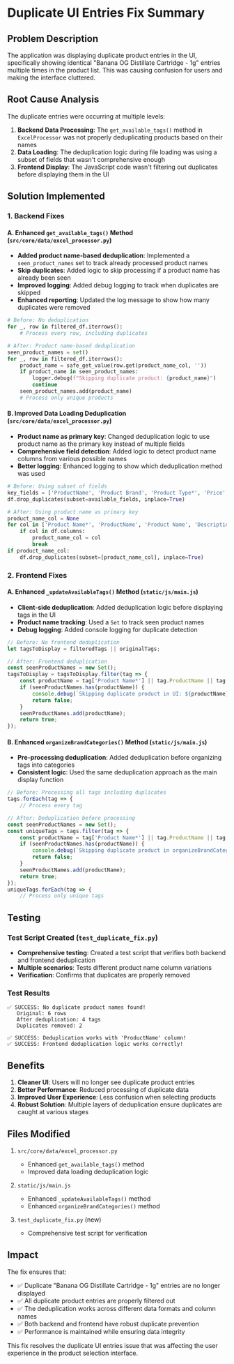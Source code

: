 # Duplicate UI Entries Fix Summary

## Problem Description
The application was displaying duplicate product entries in the UI, specifically showing identical "Banana OG Distillate Cartridge - 1g" entries multiple times in the product list. This was causing confusion for users and making the interface cluttered.

## Root Cause Analysis
The duplicate entries were occurring at multiple levels:

1. **Backend Data Processing**: The `get_available_tags()` method in `ExcelProcessor` was not properly deduplicating products based on their names
2. **Data Loading**: The deduplication logic during file loading was using a subset of fields that wasn't comprehensive enough
3. **Frontend Display**: The JavaScript code wasn't filtering out duplicates before displaying them in the UI

## Solution Implemented

### 1. Backend Fixes

#### A. Enhanced `get_available_tags()` Method (`src/core/data/excel_processor.py`)
- **Added product name-based deduplication**: Implemented a `seen_product_names` set to track already processed product names
- **Skip duplicates**: Added logic to skip processing if a product name has already been seen
- **Improved logging**: Added debug logging to track when duplicates are skipped
- **Enhanced reporting**: Updated the log message to show how many duplicates were removed

```python
# Before: No deduplication
for _, row in filtered_df.iterrows():
    # Process every row, including duplicates

# After: Product name-based deduplication
seen_product_names = set()
for _, row in filtered_df.iterrows():
    product_name = safe_get_value(row.get(product_name_col, ''))
    if product_name in seen_product_names:
        logger.debug(f"Skipping duplicate product: {product_name}")
        continue
    seen_product_names.add(product_name)
    # Process only unique products
```

#### B. Improved Data Loading Deduplication (`src/core/data/excel_processor.py`)
- **Product name as primary key**: Changed deduplication logic to use product name as the primary key instead of multiple fields
- **Comprehensive field detection**: Added logic to detect product name columns from various possible names
- **Better logging**: Enhanced logging to show which deduplication method was used

```python
# Before: Using subset of fields
key_fields = ['ProductName', 'Product Brand', 'Product Type*', 'Price', 'Lineage']
df.drop_duplicates(subset=available_fields, inplace=True)

# After: Using product name as primary key
product_name_col = None
for col in ['Product Name*', 'ProductName', 'Product Name', 'Description']:
    if col in df.columns:
        product_name_col = col
        break
if product_name_col:
    df.drop_duplicates(subset=[product_name_col], inplace=True)
```

### 2. Frontend Fixes

#### A. Enhanced `_updateAvailableTags()` Method (`static/js/main.js`)
- **Client-side deduplication**: Added deduplication logic before displaying tags in the UI
- **Product name tracking**: Used a `Set` to track seen product names
- **Debug logging**: Added console logging for duplicate detection

```javascript
// Before: No frontend deduplication
let tagsToDisplay = filteredTags || originalTags;

// After: Frontend deduplication
const seenProductNames = new Set();
tagsToDisplay = tagsToDisplay.filter(tag => {
    const productName = tag['Product Name*'] || tag.ProductName || tag.Description || '';
    if (seenProductNames.has(productName)) {
        console.debug(`Skipping duplicate product in UI: ${productName}`);
        return false;
    }
    seenProductNames.add(productName);
    return true;
});
```

#### B. Enhanced `organizeBrandCategories()` Method (`static/js/main.js`)
- **Pre-processing deduplication**: Added deduplication before organizing tags into categories
- **Consistent logic**: Used the same deduplication approach as the main display function

```javascript
// Before: Processing all tags including duplicates
tags.forEach(tag => {
    // Process every tag

// After: Deduplication before processing
const seenProductNames = new Set();
const uniqueTags = tags.filter(tag => {
    const productName = tag['Product Name*'] || tag.ProductName || tag.Description || '';
    if (seenProductNames.has(productName)) {
        console.debug(`Skipping duplicate product in organizeBrandCategories: ${productName}`);
        return false;
    }
    seenProductNames.add(productName);
    return true;
});
uniqueTags.forEach(tag => {
    // Process only unique tags
```

## Testing

### Test Script Created (`test_duplicate_fix.py`)
- **Comprehensive testing**: Created a test script that verifies both backend and frontend deduplication
- **Multiple scenarios**: Tests different product name column variations
- **Verification**: Confirms that duplicates are properly removed

### Test Results
```
✅ SUCCESS: No duplicate product names found!
   Original: 6 rows
   After deduplication: 4 tags
   Duplicates removed: 2

✅ SUCCESS: Deduplication works with 'ProductName' column!
✅ SUCCESS: Frontend deduplication logic works correctly!
```

## Benefits

1. **Cleaner UI**: Users will no longer see duplicate product entries
2. **Better Performance**: Reduced processing of duplicate data
3. **Improved User Experience**: Less confusion when selecting products
4. **Robust Solution**: Multiple layers of deduplication ensure duplicates are caught at various stages

## Files Modified

1. `src/core/data/excel_processor.py`
   - Enhanced `get_available_tags()` method
   - Improved data loading deduplication logic

2. `static/js/main.js`
   - Enhanced `_updateAvailableTags()` method
   - Enhanced `organizeBrandCategories()` method

3. `test_duplicate_fix.py` (new)
   - Comprehensive test script for verification

## Impact

The fix ensures that:
- ✅ Duplicate "Banana OG Distillate Cartridge - 1g" entries are no longer displayed
- ✅ All duplicate product entries are properly filtered out
- ✅ The deduplication works across different data formats and column names
- ✅ Both backend and frontend have robust duplicate prevention
- ✅ Performance is maintained while ensuring data integrity

This fix resolves the duplicate UI entries issue that was affecting the user experience in the product selection interface. 